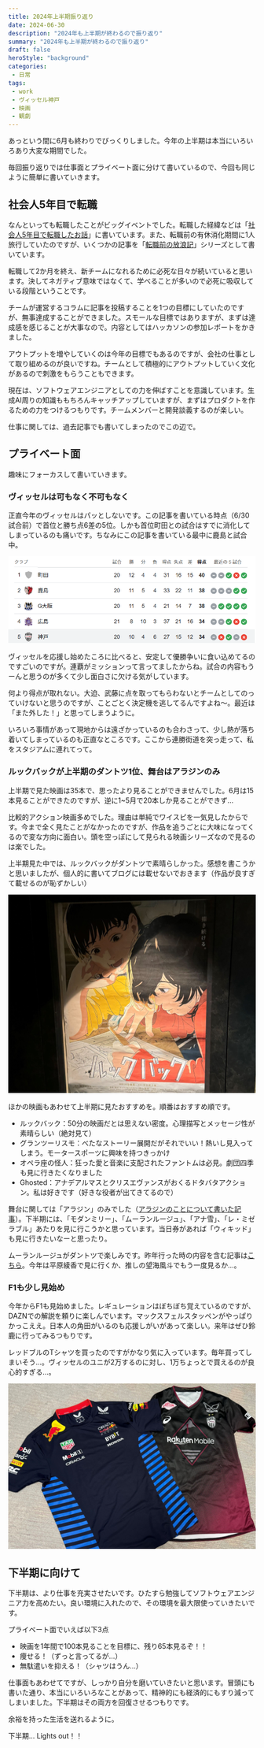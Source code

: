 ```yaml
---
title: 2024年上半期振り返り
date: 2024-06-30
description: "2024年も上半期が終わるので振り返り"
summary: "2024年も上半期が終わるので振り返り"
draft: false
heroStyle: "background"
categories:
 - 日常
tags:
 - work
 - ヴィッセル神戸
 - 映画
 - 観劇
---
```


あっという間に6月も終わりでびっくりしました。今年の上半期は本当にいろいろあり大変な期間でした。

毎回振り返りでは仕事面とプライベート面に分けて書いているので、今回も同じように簡単に書いていきます。

## 社会人5年目で転職

なんといっても転職したことがビッグイベントでした。転職した経緯などは「[社会人5年目で転職したお話](/posts/2024/job-change/)」に書いています。また、転職前の有休消化期間に1人旅行していたのですが、いくつかの記事を「[転職前の放浪記](/series/転職前の放浪記)」シリーズとして書いています。

転職して2か月を終え、新チームになれるために必死な日々が続いていると思います。決してネガティブ意味ではなくて、学べることが多いので必死に吸収している段階ということです。

チームが運営するコラムに記事を投稿することを1つの目標にしていたのですが、無事達成することができました。スモールな目標ではありますが、まずは達成感を感じることが大事なので。内容としてはハッカソンの参加レポートをかきました。

アウトプットを増やしていくのは今年の目標でもあるのですが、会社の仕事として取り組めるのが良いですね。チームとして積極的にアウトプットしていく文化があるので刺激をもらうこともできます。

現在は、ソフトウェアエンジニアとしての力を伸ばすことを意識しています。生成AI周りの知識ももちろんキャッチアップしていますが、まずはプロダクトを作るための力をつけるつもりです。チームメンバーと開発談義するのが楽しい。

仕事に関しては、過去記事でも書いてしまったのでこの辺で。

## プライベート面

趣味にフォーカスして書いていきます。

### ヴィッセルは可もなく不可もなく

正直今年のヴィッセルはパッとしないです。この記事を書いている時点（6/30試合前）で首位と勝ち点6差の5位。しかも首位町田との試合はすでに消化してしまっているのも痛いです。ちなみにこの記事を書いている最中に鹿島と試合中。

![順位表](vissel.png "6/30試合前時点の順位表")

ヴィッセルを応援し始めたころに比べると、安定して優勝争いに食い込めてるのですごいのですが。連覇がミッションって言ってましたからね。試合の内容もうーんと思うのが多くて少し面白さに欠ける気がしています。

何より得点が取れない。大迫、武藤に点を取ってもらわないとチームとしてのっていけないと思うのですが、ことごとく決定機を逃してるんですよね～。最近は「また外した！」と思ってしまうように。

いろいろ事情があって現地からは遠ざかっているのも合わさって、少し熱が落ち着いてしまっているのも正直なところです。ここから連勝街道を突っ走って、私をスタジアムに連れてって。

### ルックバックが上半期のダントツ1位、舞台はアラジンのみ

上半期で見た映画は35本で、思ったより見ることができませんでした。6月は15本見ることができたのですが、逆に1~5月で20本しか見ることができず...

比較的アクション映画多めでした。理由は単純でワイスピを一気見したからです。今まで全く見たことがなかったのですが、作品を追うごとに大味になってくるので変な方向に面白い。頭を空っぽにして見られる映画シリーズなので見るのは楽でした。

上半期見た中では、ルックバックがダントツで素晴らしかった。感想を書こうかと思いましたが、個人的に書いてブログには載せないでおきます（作品が良すぎて載せるのが恥ずかしい）

![ルックバック](featured-look-back.jpg "ルックバック")

ほかの映画もあわせて上半期に見たおすすめを。順番はおすすめ順です。

- ルックバック：50分の映画だとは思えない密度。心理描写とメッセージ性が素晴らしい（絶対見て）
- グランツーリスモ：べたなストーリー展開だがそれでいい！熱いし見入ってしまう。モータースポーツに興味を持つきっかけ
- オペラ座の怪人：狂った愛と音楽に支配されたファントムは必見。劇団四季も見に行きたくなりました
- Ghosted：アナデアルマスとクリスエヴァンスがおくるドタバタアクション。私は好きです（好きな役者が出てきてるので）


舞台に関しては「アラジン」のみでした（[アラジンのことについて書いた記事](/posts/2024/trip-01-aladdin/)）。下半期には、「モダンミリー」、「ムーランルージュ」、「アナ雪」、「レ・ミゼラブル」あたりを見に行こうかと思っています。当日券があれば「ウィキッド」も見に行きたいなーと思ったり。

ムーランルージュがダントツで楽しみです。昨年行った時の内容を含む記事は[こちら](/posts/2023/2023-summary/)。今年は平原綾香で見に行くか、推しの望海風斗でもう一度見るか...。

### F1も少し見始め

今年からF1も見始めました。レギュレーションはぼちぼち覚えているのですが、DAZNでの解説を頼りに楽しんでいます。マックスフェルスタッペンがやっぱりかっこええ。日本人の角田がいるのも応援しがいがあって楽しい。来年はぜひ鈴鹿に行ってみるつもりです。

レッドブルのTシャツを買ったのですがかなり気に入っています。毎年買ってしまいそう...。ヴィッセルのユニが2万するのに対し、1万ちょっとで買えるのが良心的すぎる...。

![シャツ](tshirt.jpg "1万と2万のシャツ")

## 下半期に向けて

下半期は、より仕事を充実させたいです。ひたすら勉強してソフトウェアエンジニア力を高めたい。良い環境に入れたので、その環境を最大限使っていきたいです。

プライベート面でいえば以下3点

- 映画を1年間で100本見ることを目標に、残り65本見るぞ！！
- 痩せる！（ずっと言ってるが...）
- 無駄遣いを抑える！（シャツはうん...）

仕事面もあわせてですが、しっかり自分を磨いていきたいと思います。冒頭にも書いた通り、本当にいろいろなことがあって、精神的にも経済的にもすり減ってしまいました。下半期はその両方を回復させるつもりです。

余裕を持った生活を送れるように。

下半期... Lights out！！
